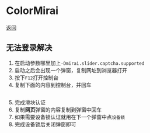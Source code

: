 # ColorMirai

[返回](../README.md)

## 无法登录解决

1. 在启动参数哪里加上`-Dmirai.slider.captcha.supported`
2. 启动之后会出现一个弹窗，复制网址到浏览器打开
3. 按下`F12`打开控制台
4. 复制下面的内容到控制台，并回车
```js

```
5. 完成滑块认证
6. 复制**网页**弹窗的内容复制到弹窗中回车
7. 如果需要设备锁认证就用在下一个弹窗中点`设备锁`
8. 完成设备锁后关闭弹窗即可
